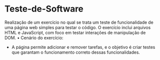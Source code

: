 # Teste-de-Software
Realização de um exercício no qual se trata um teste de funcionalidade de uma página web simples para testar o código. O exercício inclui arquivos HTML e JavaScript, com foco em testar interações de manipulação de DOM. 
• Cenário do exercício:
 - A página permite adicionar e remover tarefas, e o objetivo é criar testes que garantam o funcionamento correto dessas funcionalidades.
